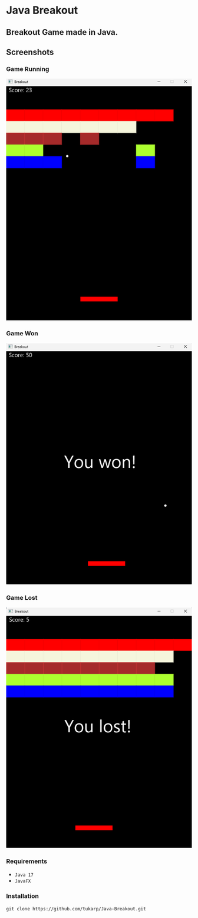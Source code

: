 # Java Breakout

## Breakout Game made in Java.

## Screenshots

### Game Running

![Game Running](https://github.com/tukarp/Java-Breakout/blob/main/Images/Game%20Running.png)

### Game Won

![Game Won](https://github.com/tukarp/Java-Breakout/blob/main/Images/Game%20Won.png)

### Game Lost

![Game Lost](https://github.com/tukarp/Java-Breakout/blob/main/Images/Game%20Lost.png)

### Requirements

- ```Java 17```
- ```JavaFX```

### Installation

```
git clone https://github.com/tukarp/Java-Breakout.git
```
